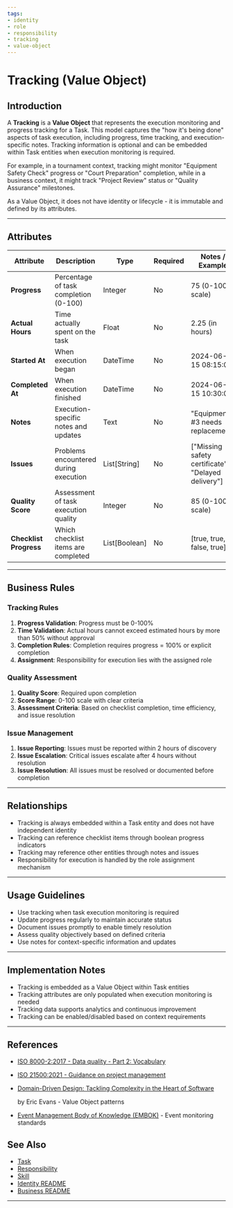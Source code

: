 ```yaml
---
tags:
- identity
- role
- responsibility
- tracking
- value-object
---
```


# Tracking (Value Object)

## Introduction

A **Tracking** is a **Value Object** that represents the execution monitoring and progress tracking for a Task. This
model captures the "how it's being done" aspects of task execution, including progress, time tracking, and
execution-specific notes. Tracking information is optional and can be embedded within Task entities when execution
monitoring is required.

For example, in a tournament context, tracking might monitor "Equipment Safety Check" progress or "Court Preparation"
completion, while in a business context, it might track "Project Review" status or "Quality Assurance" milestones.

As a Value Object, it does not have identity or lifecycle - it is immutable and defined by its attributes.

---

## **Attributes**

| Attribute              | Description                           | Type          | Required | Notes / Example                                    |
| ---------------------- | ------------------------------------- | ------------- | -------- | -------------------------------------------------- |
| **Progress**           | Percentage of task completion (0-100) | Integer       | No       | 75 (0-100 scale)                                   |
| **Actual Hours**       | Time actually spent on the task       | Float         | No       | 2.25 (in hours)                                    |
| **Started At**         | When execution began                  | DateTime      | No       | 2024-06-15 08:15:00                                |
| **Completed At**       | When execution finished               | DateTime      | No       | 2024-06-15 10:30:00                                |
| **Notes**              | Execution-specific notes and updates  | Text          | No       | "Equipment #3 needs replacement"                   |
| **Issues**             | Problems encountered during execution | List[String]  | No       | ["Missing safety certificate", "Delayed delivery"] |
| **Quality Score**      | Assessment of task execution quality  | Integer       | No       | 85 (0-100 scale)                                   |
| **Checklist Progress** | Which checklist items are completed   | List[Boolean] | No       | [true, true, false, true]                          |

---

## **Business Rules**

### **Tracking Rules**

1. **Progress Validation**: Progress must be 0-100%
2. **Time Validation**: Actual hours cannot exceed estimated hours by more than 50% without approval
3. **Completion Rules**: Completion requires progress = 100% or explicit completion
4. **Assignment**: Responsibility for execution lies with the assigned role

### **Quality Assessment**

1. **Quality Score**: Required upon completion
2. **Score Range**: 0-100 scale with clear criteria
3. **Assessment Criteria**: Based on checklist completion, time efficiency, and issue resolution

### **Issue Management**

1. **Issue Reporting**: Issues must be reported within 2 hours of discovery
2. **Issue Escalation**: Critical issues escalate after 4 hours without resolution
3. **Issue Resolution**: All issues must be resolved or documented before completion

---

## **Relationships**

- Tracking is always embedded within a Task entity and does not have independent identity
- Tracking can reference checklist items through boolean progress indicators
- Tracking may reference other entities through notes and issues
- Responsibility for execution is handled by the role assignment mechanism

---

## **Usage Guidelines**

- Use tracking when task execution monitoring is required
- Update progress regularly to maintain accurate status
- Document issues promptly to enable timely resolution
- Assess quality objectively based on defined criteria
- Use notes for context-specific information and updates

---

## **Implementation Notes**

- Tracking is embedded as a Value Object within Task entities
- Tracking attributes are only populated when execution monitoring is needed
- Tracking data supports analytics and continuous improvement
- Tracking can be enabled/disabled based on context requirements

---

## References

- [ISO 8000-2:2017 - Data quality - Part 2: Vocabulary](https://www.iso.org/standard/36326.html)
- [ISO 21500:2021 - Guidance on project management](https://www.iso.org/standard/50003.html)
- [Domain-Driven Design: Tackling Complexity in the Heart of Software](https://www.amazon.com/Domain-Driven-Design-Tackling-Complexity-Software/dp/0321125215)

  by Eric Evans - Value Object patterns

- [Event Management Body of Knowledge (EMBOK)](https://www.embok.org/index.php/embok-model) - Event monitoring standards

## See Also

- [Task](../../../identity/role/responsibility/task.md)
- [Responsibility](../../../identity/role/responsibility/responsibility.md)
- [Skill](../../../identity/role/responsibility/skill.md)
- [Identity README](../../../identity/README.md)
- [Business README](../../../README.md)

---

